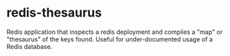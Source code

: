# redis-thesaurus
Redis application that inspects a redis deployment and compiles a "map" or "thesaurus" of the keys found. Useful for under-documented usage of a Redis database. 
